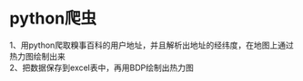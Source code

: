 # python爬虫
1、用python爬取糗事百科的用户地址，并且解析出地址的经纬度，在地图上通过热力图绘制出来                                                                          
2、把数据保存到excel表中，再用BDP绘制出热力图
